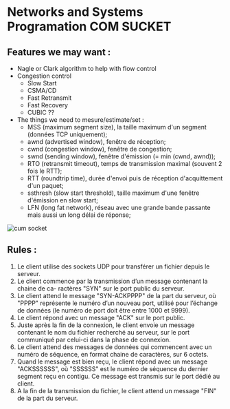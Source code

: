 # Networks and Systems Programation COM SUCKET
## Features we may want :
- Nagle or Clark algorithm to help with flow control
- Congestion control
    - Slow Start
    - CSMA/CD
    - Fast Retransmit
    - Fast Recovery
    - CUBIC ??
- The things we need to mesure/estimate/set :
    - MSS (maximum segment size), la taille maximum d'un segment (données TCP uniquement);
    - awnd (advertised window), fenêtre de réception;
    - cwnd (congestion window), fenêtre de congestion;
    - swnd (sending window), fenêtre d'émission (= min (cwnd, awnd));
    - RTO (retransmit timeout), temps de transmission maximal (souvent 2 fois le RTT);
    - RTT (roundtrip time), durée d'envoi puis de réception d'acquittement d'un paquet;
    - ssthresh (slow start threshold), taille maximum d'une fenêtre d'émission en slow start;
    - LFN (long fat network), réseau avec une grande bande passante mais aussi un long délai de réponse;

![cum socket](https://i.redd.it/ft3rlt7svjy21.jpg)

## Rules :
1. Le client utilise des sockets UDP pour transférer un fichier depuis le serveur.
2. Le client commence par la transmission d’un message contenant la chaine de ca-
ractères "SYN" sur le port public du serveur.
3. Le client attend le message "SYN-ACKPPPP" de la part du serveur, où "PPPP"
représente le numéro d’un nouveau port, utilisé pour l’échange de données (le
numéro de port doit être entre 1000 et 9999).
4. Le client répond avec un message "ACK" sur le port public.
5. Juste après la fin de la connexion, le client envoie un message contenant le nom
du fichier recherché au serveur, sur le port communiqué par celui-ci dans la phase
de connexion.
6. Le client attend des messages de données qui commencent avec un numéro de
séquence, en format chaine de caractères, sur 6 octets.
7. Quand le message est bien reçu, le client répond avec un message "ACKSSSSSS",
où "SSSSSS" est le numéro de séquence du dernier segment reçu en contigu. Ce
message est transmis sur le port dédié au client.
8. A la fin de la transmission du fichier, le client attend un message "FIN" de la part
du serveur.